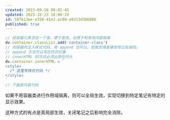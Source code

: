 ```yaml
---
created: 2023-09-16 09:02:45
updated: 2023-10-23 18:00:24
id: 597b13ee-e358-41e2-ac80-a9313d306086
published: true
---
```



```js
// 给容器元素添加一个类，便于查找，也便于和其他内容隔离
dv.container.classList.add('container-class')
// 向容器内注入样式代码，用 append 也可以，但我觉得直接改写比较保险。
// append 方式可以写在任何位置
// innerHTML 则方式必须出现在开头
dv.container.innerHTML = `
<style>
  /* 这里写样式代码 */
</style>
`
// 下面是内容代码
```

如果不用容器类进行作用域隔离，则可以全局生效，实现切换到特定笔记有特定的显示效果。

这种方式的有点是真局部生效，关闭笔记之后影响完全消除。